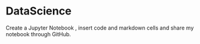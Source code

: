 # DataScience
Create a Jupyter Notebook , insert code and markdown cells  and share my notebook through GitHub.
